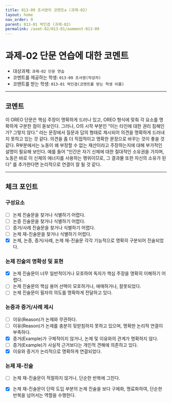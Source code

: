 ```yaml
---
title: 013-09 조서영의 코멘트a (과제-02) 
layout: home
nav_order: 9
parent: 013-01 박인겸 (과제-02)
permalink: /asmt-02/013-01/aomment-013-09
---
```


# 과제-02 단문 연습에 대한 코멘트

- 대상과제: `과제-02 단문 연습`
- 코멘트를 제공하는 학생: `013-09 조서영(작성자)` 
- 코멘트를 받는 학생: `013-01 박인겸(코멘트를 받는 학생 이름)` 

---

## 코멘트

이 OREO 단문은 핵심 주장이 명확하게 드러나 있고, OREO 형식에 맞춰 각 요소를 명확하게 구분한 점이 돋보인다. 그러나, O의 시작 부분인 “이는 타인에 대한 권리 침해인가? 그렇지 않다." 라는 문장에서 질문과 답의 형태로 제시되어 의견을 명확하게 드러내지 못하고 있는 것 같다. 의견을 좀 더 직접적이고 명확한 문장으로 바꾸는 것이 좋을 것 같다. R부분에서는 노동이 왜 부정할 수 없는 재산이라고 주장하는지에 대해 부가적인 설명이 필요해 보인다. 예를 들어 "인간은 자기 신체에 대한 절대적인 소유권을 가지며, 노동은 바로 이 신체의 에너지를 사용하는 행위이므로, 그 결과물 또한 자신의 소유가 된다" 를 추가한다면 논리적으로 연결이 잘 될 것 같다.

---

## 체크 포인트

### **구성요소**
- [ ] 논제 진술문을 찾거나 식별하기 어렵다.
- [ ] 논증 진술문을 찾거나 식별하기 어렵다.
- [ ] 증거/사례 진술문을 찾거나 식별하기 어렵다.
- [ ] 논제 재-진술문을 찾거나 식별하기 어렵다.
- [x] 논제, 논증, 증거/사례, 논제 재-진술문 각각 기능적으로 명확히 구분되어 진술되었다.

### **논제 진술의 명확성 및 표현**  
- [x] 논제 진술문이 너무 일반적이거나 모호하여 독자가 핵심 주장을 명확히 이해하기 어렵다.  
- [ ] 논제 진술문의 핵심 용어 선택이 모호하거나, 애매하거나, 잘못되었다.  
- [ ] 논제 진술문이 필자의 의도를 명확하게 전달하고 있다.  

### **논증과 증거/사례 제시**  
- [ ] 이유(Reason)가 논제와 무관하다.
- [ ] 이유(Reason)가 논제를 충분히 뒷받침하지 못하고 있으며, 명확한 논리적 연결이 부족하다.  
- [x] 증거(Example)가 구체적이지 않거나, 논제 및 이유와의 관계가 명확하지 않다. 
- [ ] 증거(Example)가 사실적 근거보다는 개인적 견해에 의존하고 있다.  
- [x] 이유와 증거가 논리적으로 명확하게 연결되었다.  

### **논제 재-진술**  
- [ ] 논제 재-진술문이 적절하지 않거나, 단순한 반복에 그친다.   
- [x] 논제 재-진술문이 단락 도입 부분의 논제 진술을 보다 구체화, 명료화하여, 단순한 반복을 넘어서는 역할을 수행한다.  

